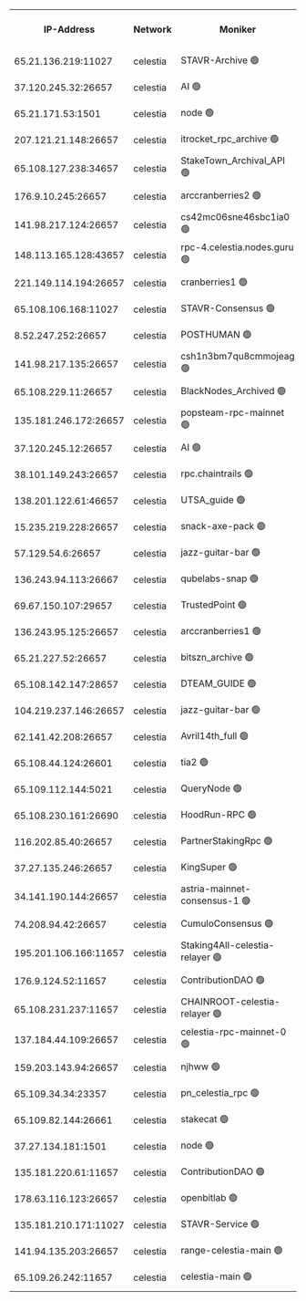 


<table><tr><th>IP-Address</th><th>Network</th><th>Moniker</th><th>Latest Block Height</th><th>Earliest Block Height</th><th>Catching Up</th><th>Tx Index</th><th>Voting Power</th><th>Version</th><th>Scan Time</th></tr><tr><td>65.21.136.219:11027</td><td>celestia</td><td>STAVR-Archive 🟢</td><td>2724829</td><td>1</td><td>False</td><td>on</td><td>0</td><td>2.3.1</td><td>2024-11-05T18:45:33.009333237UTC</td></tr><tr><td>37.120.245.32:26657</td><td>celestia</td><td>AI 🟢</td><td>2724829</td><td>1</td><td>False</td><td>off</td><td>0</td><td>2.3.1</td><td>2024-11-05T18:45:33.422439835UTC</td></tr><tr><td>65.21.171.53:1501</td><td>celestia</td><td>node 🟢</td><td>2724829</td><td>1</td><td>False</td><td>on</td><td>0</td><td>2.3.1</td><td>2024-11-05T18:45:33.803096808UTC</td></tr><tr><td>207.121.21.148:26657</td><td>celestia</td><td>itrocket_rpc_archive 🟢</td><td>2724832</td><td>1</td><td>False</td><td>on</td><td>0</td><td>2.3.1</td><td>2024-11-05T18:46:06.390483790UTC</td></tr><tr><td>65.108.127.238:34657</td><td>celestia</td><td>StakeTown_Archival_API 🟢</td><td>2724833</td><td>1</td><td>False</td><td>on</td><td>0</td><td>2.3.1</td><td>2024-11-05T18:46:10.927134291UTC</td></tr><tr><td>176.9.10.245:26657</td><td>celestia</td><td>arccranberries2 🟢</td><td>2724836</td><td>1</td><td>False</td><td>on</td><td>0</td><td>2.3.1</td><td>2024-11-05T18:46:55.056941210UTC</td></tr><tr><td>141.98.217.124:26657</td><td>celestia</td><td>cs42mc06sne46sbc1ia0 🟢</td><td>2724837</td><td>1</td><td>False</td><td>on</td><td>0</td><td>2.3.1</td><td>2024-11-05T18:47:00.012856036UTC</td></tr><tr><td>148.113.165.128:43657</td><td>celestia</td><td>rpc-4.celestia.nodes.guru 🟢</td><td>2724838</td><td>1</td><td>False</td><td>on</td><td>0</td><td>2.3.1</td><td>2024-11-05T18:47:21.293459836UTC</td></tr><tr><td>221.149.114.194:26657</td><td>celestia</td><td>cranberries1 🟢</td><td>2724839</td><td>1</td><td>False</td><td>on</td><td>0</td><td>2.3.1</td><td>2024-11-05T18:47:30.980693028UTC</td></tr><tr><td>65.108.106.168:11027</td><td>celestia</td><td>STAVR-Consensus 🟢</td><td>2724839</td><td>1</td><td>False</td><td>on</td><td>0</td><td>2.3.1</td><td>2024-11-05T18:47:33.623578706UTC</td></tr><tr><td>8.52.247.252:26657</td><td>celestia</td><td>POSTHUMAN 🟢</td><td>2724844</td><td>1</td><td>False</td><td>on</td><td>0</td><td>2.3.1</td><td>2024-11-05T18:48:23.954072176UTC</td></tr><tr><td>141.98.217.135:26657</td><td>celestia</td><td>csh1n3bm7qu8cmmojeag 🟢</td><td>2724844</td><td>1</td><td>False</td><td>on</td><td>0</td><td>2.3.1</td><td>2024-11-05T18:48:24.491185533UTC</td></tr><tr><td>65.108.229.11:26657</td><td>celestia</td><td>BlackNodes_Archived 🟢</td><td>2724844</td><td>1</td><td>False</td><td>on</td><td>0</td><td>2.1.2</td><td>2024-11-05T18:48:33.550703357UTC</td></tr><tr><td>135.181.246.172:26657</td><td>celestia</td><td>popsteam-rpc-mainnet 🟢</td><td>2724847</td><td>1</td><td>False</td><td>on</td><td>0</td><td>2.3.1</td><td>2024-11-05T18:49:01.073175427UTC</td></tr><tr><td>37.120.245.12:26657</td><td>celestia</td><td>AI 🟢</td><td>2724847</td><td>1</td><td>False</td><td>off</td><td>0</td><td>2.3.1</td><td>2024-11-05T18:49:05.601904890UTC</td></tr><tr><td>38.101.149.243:26657</td><td>celestia</td><td>rpc.chaintrails 🟢</td><td>2724848</td><td>1</td><td>False</td><td>on</td><td>0</td><td>2.3.1</td><td>2024-11-05T18:49:13.507374296UTC</td></tr><tr><td>138.201.122.61:46657</td><td>celestia</td><td>UTSA_guide 🟢</td><td>2724850</td><td>1</td><td>False</td><td>on</td><td>0</td><td>2.3.1</td><td>2024-11-05T18:49:39.903948241UTC</td></tr><tr><td>15.235.219.228:26657</td><td>celestia</td><td>snack-axe-pack 🟢</td><td>2724850</td><td>1</td><td>False</td><td>off</td><td>0</td><td>2.1.2</td><td>2024-11-05T18:49:40.855695573UTC</td></tr><tr><td>57.129.54.6:26657</td><td>celestia</td><td>jazz-guitar-bar 🟢</td><td>2724851</td><td>1</td><td>False</td><td>off</td><td>0</td><td>2.1.2</td><td>2024-11-05T18:49:47.266967238UTC</td></tr><tr><td>136.243.94.113:26667</td><td>celestia</td><td>qubelabs-snap 🟢</td><td>2724853</td><td>1</td><td>False</td><td>on</td><td>0</td><td>2.3.1</td><td>2024-11-05T18:50:10.961030130UTC</td></tr><tr><td>69.67.150.107:29657</td><td>celestia</td><td>TrustedPoint 🟢</td><td>2724854</td><td>1</td><td>False</td><td>on</td><td>0</td><td>2.3.1</td><td>2024-11-05T18:50:26.159343685UTC</td></tr><tr><td>136.243.95.125:26657</td><td>celestia</td><td>arccranberries1 🟢</td><td>2724858</td><td>1</td><td>False</td><td>on</td><td>0</td><td>2.3.1</td><td>2024-11-05T18:51:07.913188400UTC</td></tr><tr><td>65.21.227.52:26657</td><td>celestia</td><td>bitszn_archive 🟢</td><td>2724858</td><td>1</td><td>False</td><td>on</td><td>0</td><td>2.3.1</td><td>2024-11-05T18:51:15.021256940UTC</td></tr><tr><td>65.108.142.147:28657</td><td>celestia</td><td>DTEAM_GUIDE 🟢</td><td>2724862</td><td>1</td><td>False</td><td>on</td><td>0</td><td>2.3.1</td><td>2024-11-05T18:52:01.209427848UTC</td></tr><tr><td>104.219.237.146:26657</td><td>celestia</td><td>jazz-guitar-bar 🟢</td><td>2724863</td><td>1</td><td>False</td><td>off</td><td>0</td><td>2.1.2</td><td>2024-11-05T18:52:10.710737326UTC</td></tr><tr><td>62.141.42.208:26657</td><td>celestia</td><td>Avril14th_full 🟢</td><td>2724866</td><td>1</td><td>False</td><td>on</td><td>0</td><td>2.3.1</td><td>2024-11-05T18:52:48.135786958UTC</td></tr><tr><td>65.108.44.124:26601</td><td>celestia</td><td>tia2 🟢</td><td>2371494</td><td>339581</td><td>False</td><td>on</td><td>0</td><td>1.3.0</td><td>2024-11-05T18:45:46.496477027UTC</td></tr><tr><td>65.109.112.144:5021</td><td>celestia</td><td>QueryNode 🟢</td><td>2371494</td><td>1406226</td><td>False</td><td>off</td><td>0</td><td>1.7.0</td><td>2024-11-05T18:49:53.769711792UTC</td></tr><tr><td>65.108.230.161:26690</td><td>celestia</td><td>HoodRun-RPC 🟢</td><td>2371494</td><td>1537165</td><td>False</td><td>off</td><td>0</td><td>1.9.0</td><td>2024-11-05T18:52:07.947173326UTC</td></tr><tr><td>116.202.85.40:26657</td><td>celestia</td><td>PartnerStakingRpc 🟢</td><td>2371494</td><td>1588231</td><td>False</td><td>on</td><td>0</td><td>1.9.0</td><td>2024-11-05T18:45:48.932182824UTC</td></tr><tr><td>37.27.135.246:26657</td><td>celestia</td><td>KingSuper 🟢</td><td>2371494</td><td>1814358</td><td>False</td><td>off</td><td>0</td><td>1.3.0</td><td>2024-11-05T18:46:42.360128076UTC</td></tr><tr><td>34.141.190.144:26657</td><td>celestia</td><td>astria-mainnet-consensus-1 🟢</td><td>2724847</td><td>2371501</td><td>False</td><td>on</td><td>0</td><td>2.1.2</td><td>2024-11-05T18:49:05.945600982UTC</td></tr><tr><td>74.208.94.42:26657</td><td>celestia</td><td>CumuloConsensus 🟢</td><td>2724839</td><td>2384001</td><td>False</td><td>on</td><td>0</td><td>2.3.1</td><td>2024-11-05T18:47:34.512944834UTC</td></tr><tr><td>195.201.106.166:11657</td><td>celestia</td><td>Staking4All-celestia-relayer 🟢</td><td>2724867</td><td>2399575</td><td>False</td><td>off</td><td>0</td><td>2.1.2</td><td>2024-11-05T18:52:59.028450788UTC</td></tr><tr><td>176.9.124.52:11657</td><td>celestia</td><td>ContributionDAO 🟢</td><td>2724858</td><td>2419178</td><td>False</td><td>on</td><td>0</td><td>2.1.2</td><td>2024-11-05T18:51:14.444738580UTC</td></tr><tr><td>65.108.231.237:11657</td><td>celestia</td><td>CHAINROOT-celestia-relayer 🟢</td><td>2724837</td><td>2473086</td><td>False</td><td>on</td><td>0</td><td>2.1.2</td><td>2024-11-05T18:46:57.486995025UTC</td></tr><tr><td>137.184.44.109:26657</td><td>celestia</td><td>celestia-rpc-mainnet-0 🟢</td><td>2724849</td><td>2517150</td><td>False</td><td>on</td><td>0</td><td>2.3.1</td><td>2024-11-05T18:49:25.136171785UTC</td></tr><tr><td>159.203.143.94:26657</td><td>celestia</td><td>njhww 🟢</td><td>2724840</td><td>2603879</td><td>False</td><td>off</td><td>0</td><td>2.3.1</td><td>2024-11-05T18:47:43.471870488UTC</td></tr><tr><td>65.109.34.34:23357</td><td>celestia</td><td>pn_celestia_rpc 🟢</td><td>2724847</td><td>2603886</td><td>False</td><td>on</td><td>0</td><td>2.3.1</td><td>2024-11-05T18:49:00.672014685UTC</td></tr><tr><td>65.109.82.144:26661</td><td>celestia</td><td>stakecat 🟢</td><td>2724849</td><td>2714001</td><td>False</td><td>on</td><td>0</td><td>2.1.2</td><td>2024-11-05T18:49:24.127555398UTC</td></tr><tr><td>37.27.134.181:1501</td><td>celestia</td><td>node 🟢</td><td>2724841</td><td>2719327</td><td>False</td><td>off</td><td>0</td><td>2.3.1</td><td>2024-11-05T18:47:54.309707617UTC</td></tr><tr><td>135.181.220.61:11657</td><td>celestia</td><td>ContributionDAO 🟢</td><td>2724844</td><td>2719714</td><td>False</td><td>off</td><td>0</td><td>2.1.2</td><td>2024-11-05T18:48:31.043947064UTC</td></tr><tr><td>178.63.116.123:26657</td><td>celestia</td><td>openbitlab 🟢</td><td>2724832</td><td>2721238</td><td>False</td><td>on</td><td>0</td><td>2.3.1</td><td>2024-11-05T18:46:00.741492422UTC</td></tr><tr><td>135.181.210.171:11027</td><td>celestia</td><td>STAVR-Service 🟢</td><td>2724830</td><td>2722001</td><td>False</td><td>on</td><td>0</td><td>2.3.1</td><td>2024-11-05T18:45:49.565592674UTC</td></tr><tr><td>141.94.135.203:26657</td><td>celestia</td><td>range-celestia-main 🟢</td><td>2724830</td><td>2723065</td><td>False</td><td>on</td><td>0</td><td>2.1.2</td><td>2024-11-05T18:45:51.972002366UTC</td></tr><tr><td>65.109.26.242:11657</td><td>celestia</td><td>celestia-main 🟢</td><td>2724851</td><td>2723370</td><td>False</td><td>on</td><td>0</td><td>2.3.1</td><td>2024-11-05T18:49:58.250570709UTC</td></tr></table>